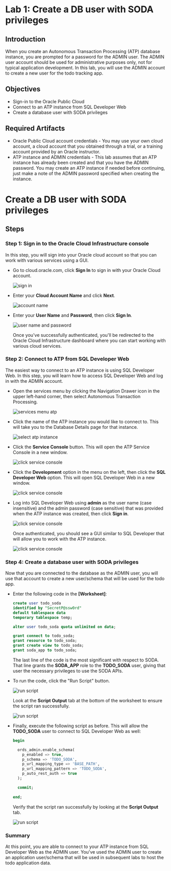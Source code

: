 # Lab 1: Create a DB user with SODA privileges

## Introduction

When you create an Autonomous Transaction Processing (ATP) database instance, you are prompted for a password for the ADMIN user. The ADMIN user account should be used for administrative purposes only, not for typical application development. In this lab, you will use the ADMIN account to create a new user for the todo tracking app.

## Objectives

- Sign-in to the Oracle Public Cloud
- Connect to an ATP instance from SQL Developer Web
- Create a database user with SODA privileges

## Required Artifacts

- Oracle Public Cloud account credentials - You may use your own cloud account, a cloud account that you obtained through a trial, or a training account provided by an Oracle instructor.
- ATP instance and ADMIN credentials - This lab assumes that an ATP instance has already been created and that you have the ADMIN password. You may create an ATP instance if needed before continuing, just make a note of the ADMIN password specified when creating the instance.

# Create a DB user with SODA privileges

## Steps

### Step 1: Sign in to the Oracle Cloud Infrastructure console

In this step, you will sign into your Oracle cloud account so that you can work with various services using a GUI.

- Go to cloud.oracle.com, click **Sign In** to sign in with your Oracle Cloud account.

  ![sign in](images/1/signin.png)

- Enter your **Cloud Account Name** and click **Next**.

  ![account name](images/1/account-name.png)

- Enter your **User Name** and **Password**, then click **Sign In**.

  ![user name and password](images/1/user-name-and-password.png)

  Once you've successfully authenticated, you'll be redirected to the Oracle Cloud Infrastructure dashboard where you can start working with various cloud services.

### Step 2: Connect to ATP from SQL Developer Web

The easiest way to connect to an ATP instance is using SQL Developer Web. In this step, you will learn how to access SQL Developer Web and log in with the ADMIN account.

- Open the services menu by clicking the Navigation Drawer icon in the upper left-hand corner, then select Autonomous Transaction Processing.

  ![services menu atp](images/1/services-menu-atp.png)

- Click the name of the ATP instance you would like to connect to. This will take you to the Database Details page for that instance.

  ![select atp instance](images/1/select-atp-instance.png)

- Click the **Service Console** button. This will open the ATP Service Console in a new window.

  ![click service console](images/1/click-service-console.png)

- Click the **Development** option in the menu on the left, then click the **SQL Developer Web** option. This will open SQL Developer Web in a new window.

  ![click service console](images/1/click-development-sql-dev-web.png)

- Log into SQL Developer Web using **admin** as the user name (case insensitive) and the admin password (case sensitive) that was provided when the ATP instance was created, then click **Sign in**.

  ![click service console](images/1/sql-dev-web-auth.png)

  Once authenticated, you should see a GUI similar to SQL Developer that will allow you to work with the ATP instance.

  ![click service console](images/1/sql-dev-web.png)

### Step 4: Create a database user with SODA privileges

Now that you are connected to the database as the ADMIN user, you will use that account to create a new user/schema that will be used for the todo app. 

- Enter the following code in the **[Worksheet]**:

  ```sql
  create user todo_soda 
  identified by "SecretP@ssw0rd"
  default tablespace data
  temporary tablespace temp;

  alter user todo_soda quota unlimited on data;

  grant connect to todo_soda;
  grant resource to todo_soda;
  grant create view to todo_soda;
  grant soda_app to todo_soda;
  ```

  The last line of the code is the most significant with respect to SODA. That line grants the **SODA_APP** role to the **TODO_SODA** user, giving that user the necessary privileges to use the SODA APIs.

- To run the code, click the "Run Script" button.

  ![run script](images/1/run-script.png)

  Look at the **Script Output** tab at the bottom of the worksheet to ensure the script ran successfully.

  ![run script](images/1/script-output.png)

- Finally, execute the following script as before. This will allow the **TODO_SODA** user to connect to SQL Developer Web as well:
  ```sql
  begin

    ords_admin.enable_schema(
      p_enabled => true,
      p_schema => 'TODO_SODA',
      p_url_mapping_type => 'BASE_PATH',
      p_url_mapping_pattern => 'TODO_SODA',
      p_auto_rest_auth => true
    );

    commit;
    
  end;
  ```
  Verify that the script ran successfully by looking at the **Script Output** tab.

  ![run script](images/1/script-output-2.png)

### Summary

At this point, you are able to connect to your ATP instance from SQL Developer Web as the ADMIN user. You've used the ADMIN user to create an application user/schema that will be used in subsequent labs to host the todo application data.

